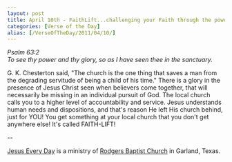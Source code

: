 ```yaml
---
layout: post
title: April 10th - FaithLift...challenging your Faith through the power of
categories: [Verse of the Day]
alias: [/VerseOfTheDay/2011/04/10/]
---
```


_Psalm 63:2  
To see thy power and thy glory, so as I have seen thee in the
sanctuary._

G. K. Chesterton said, "The church is the one thing that saves a
man from the degrading servitude of being a child of his time." There
is a glory in the presence of Jesus Christ seen when believers come
together, that will necessarily be missing in an individual pursuit
of God. The local church calls you to a higher level of
accountability and service. Jesus understands human needs and
dispositions, and that's reason He left His church behind, just for
YOU! You get something at your local church that you don't get
anywhere else! It's called FAITH-LIFT!

 --

<a href=http://jesuseveryday.net>Jesus Every Day</a> is a ministry of <a href=http://rodgersbaptist.net>Rodgers Baptist Church</a> in Garland, Texas.

